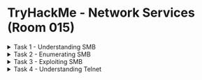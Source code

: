 #  TryHackMe - Network Services (Room 015)

<details><summary>Task 1 - Understanding SMB</summary>
<p>

## Task 1.1

### Q: What does SMB stand for?

A: Server Message Block Protocol

## Task 1.2

### Q: What type of protocol is SMB?

A: Response-Request

## Task 1.3

### Q: What do clients connect to servers using?

A: TCP/IP

## Task 1.4

### Q: What systems does Samba run on?

A: Unix

</p>
</details>

<details><summary>Task 2 - Enumerating SMB</summary>
<p>
	
## Task 2.1

### Q: Conduct an __nmap__ scan of your choosing. How many ports are open?

A: 3

![](/Network%20Services/images/nmap.png)

## Task 2.2

### Q: What port is SMB running on?

A: 139/445

## Task 2.3

### Q: Let's get started with Enum4Linux, conduct a full basic enumeration. For starters, what is the WORKGROUP name?

A: WORKGROUP

![](/Network%20Services/images/WORKGROUP.png)


## Task 2.4

### Q: What comes up as the __name__ of the machine?

A: POLOSMB

![](/Network%20Services/images/polosmb.png)

## Task 2.5

### Q: What operating system version is running?

A: 6.1

## Task 2.6

### Q: What share sticks out as something we might want to investigate?

A: profiles

![](/Network%20Services/images/profiles.png)

</p>
</details>

<details><summary>Task 3 - Exploiting SMB</summary>
<p>
	
## Task 3.1

### Q: What would be the correct syntax to access an SMB share called "secret" as user "suit" on a machine with the IP 10.10.10.2 on the default port?

A: smbclient //10.10.10.2/secret -U suit -p 445

## Task 3.3

### Q: Let's see if our interesting share has been configured to allow anonymous access - that it does not require authentication to view the files. We can do this easily by:

	* using the username "anonymous"
	* connecting to the share we found during the enumeration stage
	* and not supplying a password

Does the share allow anonymous access? Y/N?

A: Y

![](/Network%20Services/images/smbclient.png)

## Task 3.4

### Q: Great! Have a look around for any interesting documents that could contain valuable information. Who can we assume this profile folder belongs to?

A: John Cactus

![](/Network%20Services/images/john.png)

## Task 3.5

### Q: What service has been configured to allow him to work from home?

A: SSH

## Task 3.6

### Q: Okay! Now that we know this, what directory on the share should we look in?

A: .ssh

## Task 3.7

### Q: This directory contains authentication keys that allow a user to authenticate themselves on, and then access, a server. Which of these keys is most useful to us?

A: id_rsa

## Task 3.8

### Q: Download this file to your local machine and change the permissions to 600. Now, use the information you have already gathered to work out the username of the account. Then use the service and key to log-in to the server. What is the smb.txt flag?

A: THM{smb_is_fun_eh?}

![](/Network%20Services/images/ssh.png)

</p>
</details>

<details><summary>Task 4 - Understanding Telnet</summary>
<p>
	
## Task 4.1

### Q: What is Telnet?

<details><summary>Answer</summary>
<p>

A: Application Protocol

</p>
</details>

## Task 4.2 

### Q: What has slowly replaced Telnet?

<details><summary>Answer</summary>
<p>
	
SSH

</p>
</details>

## Task 4.3

### Q: How would you connect to a Telnet server with the IP 10.10.10.3 on port 23?

<details><summary>Answer</summary>
<p>
	
telnet 10.10.10.3 23

</p>
</details>

## Task 4.4

### Q: The lack of what means that all Telnet communication is in plaintext?

<details><summary>Answer</summary>
<p>
	
Encryption

</p>
</details>

</p>
</details>

